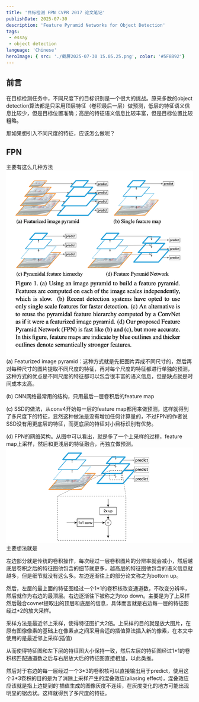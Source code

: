 ```yaml
---
title: '目标检测 FPN CVPR 2017 论文笔记'
publishDate: 2025-07-30
description: 'Feature Pyramid Networks for Object Detection'
tags:
 - essay
 - object detection
language: 'Chinese'
heroImage: { src: './截屏2025-07-30 15.05.25.png', color: '#5F8B92'}
---
```


## 前言

在目标检测任务中，不同尺度下的目标识别是一个很大的挑战。原来多数的object detection算法都是只采用顶层特征（卷积最后一层）做预测，低层的特征语义信息比较少，但是目标位置准确；高层的特征语义信息比较丰富，但是目标位置比较粗略。

那如果想引入不同尺度的特征，应该怎么做呢？

## FPN

主要有这么几种方法
![alt text](./截屏2025-07-30%2015.03.22.png)
(a) Featurized image pyramid：这种方式就是先把图片弄成不同尺寸的，然后再对每种尺寸的图片提取不同尺度的特征，再对每个尺度的特征都进行单独的预测，这种方式的优点是不同尺度的特征都可以包含很丰富的语义信息，但是缺点就是时间成本太高。

(b) CNN网络最常用的结构，只用最后一层卷积后的feature map

(c) SSD的做法，从conv4开始每一层的feature map都用来做预测，这样就得到了多尺度下的特征，显然这种做法是没有增加任何计算量的，不过FPN的作者说SSD没有用更底层的特征，而更底层的特征对小目标识别有优势。

(d) FPN的网络架构。从图中可以看出，就是多了一个上采样的过程，feature map上采样，然后和更浅层的特征融合，再独立做预测。
![alt text](./截屏2025-07-30%2015.05.25.png)
主要想法就是

左边部分就是传统的卷积操作，每次经过一层卷积图片的分辨率就会减小，然后越底层卷积之后的特征图他包含的细节就更多，越高层的特征图他包含的语义信息就越多，但是细节就没有这么多。左边逐渐往上的部分论文称之为bottom up。

然后，左层的最上面的特征图经过一个1\*1的卷积核改变通道数，不改变分辨率，然后就作为右边的最顶层。右边逐渐往下被称之为top down。主要是为了上采样然后融合covnet提取出的顶层和底层的信息，具体而言就是右边每一层的特征图经过\*2的放大采样。

采样方法是最近邻上采样，使得特征图扩大2倍。上采样的目的就是放大图片，在原有图像像素的基础上在像素点之间采用合适的插值算法插入新的像素，在本文中使用的是最近邻上采样(插值)

从而使得特征图和左下层的特征图大小保持一致，然后左层的特征图经过1\*1的卷积核匹配通道数之后与右层放大后的特征图直接相加，以此类推。

然后对于右边的每一层经过一个3\*3的卷积核可以直接输出用于predict，使用这个3\*3卷积的目的是为了消除上采样产生的混叠效应(aliasing effect)，混叠效应应该就是指上边提到的‘插值生成的图像灰度不连续，在灰度变化的地方可能出现明显的锯齿状。这样就得到了多尺度的特征。


